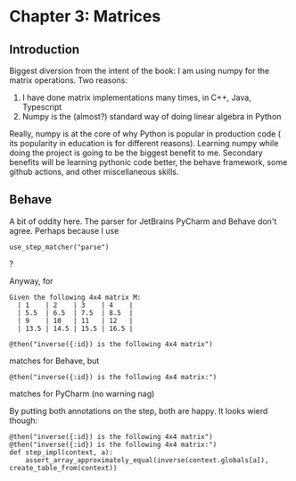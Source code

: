 # Chapter 3: Matrices

## Introduction

Biggest diversion from the intent of the book: I am using numpy for
the matrix operations. Two reasons:

1. I have done matrix implementations many times, in C++, Java, Typescript
2. Numpy is the (almost?) standard way of doing linear algebra in Python

Really, numpy is at the core of why Python is popular in production code (
its popularity in education is for different reasons). Learning numpy while
doing the project is going to be the biggest benefit to me. Secondary benefits
will be learning pythonic code better, the behave framework, some github
actions, and other miscellaneous skills.

## Behave

A bit of oddity here. The parser for JetBrains PyCharm and
Behave don't agree. Perhaps because I use

```gherkin
use_step_matcher("parse")
```

?

Anyway, for

```gherkin
Given the following 4x4 matrix M:
  | 1    | 2    | 3    | 4    |
  | 5.5  | 6.5  | 7.5  | 8.5  |
  | 9    | 10   | 11   | 12   |
  | 13.5 | 14.5 | 15.5 | 16.5 |
```

```gherkin
@then("inverse({:id}) is the following 4x4 matrix")
```

matches for Behave, but

```gherkin
@then("inverse({:id}) is the following 4x4 matrix:")
```

matches for PyCharm (no warning nag)

By putting both annotations on the step, both are happy.
It looks wierd though:

```gherkin
@then("inverse({:id}) is the following 4x4 matrix")
@then("inverse({:id}) is the following 4x4 matrix:")
def step_impl(context, a):
    assert_array_approximately_equal(inverse(context.globals[a]), create_table_from(context))
```
